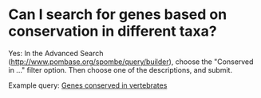# Can I search for genes based on conservation in different taxa?
<!-- pombase_categories: Orthology,Querying/Searching -->

Yes: In the Advanced Search
(http://www.pombase.org/spombe/query/builder), choose the "Conserved in
..." filter option. Then choose one of the descriptions, and submit.

Example query: [Genes conserved in vertebrates](/spombe/query/builder?filter=37&value=%5B%7B%22param%22:%7B%22filter_1%22:%7B%22filter%22:%2226%22,%22query%22:%22PBO:0011070%22%7D%7D,%22filter_count%22:%221%22%7D%5D) 

